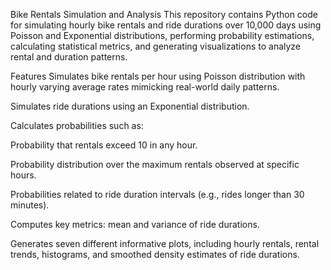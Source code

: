 Bike Rentals Simulation and Analysis
This repository contains Python code for simulating hourly bike rentals and ride durations over 10,000 days using Poisson and Exponential distributions, performing probability estimations, calculating statistical metrics, and generating visualizations to analyze rental and duration patterns.

Features
Simulates bike rentals per hour using Poisson distribution with hourly varying average rates mimicking real-world daily patterns.

Simulates ride durations using an Exponential distribution.

Calculates probabilities such as:

Probability that rentals exceed 10 in any hour.

Probability distribution over the maximum rentals observed at specific hours.

Probabilities related to ride duration intervals (e.g., rides longer than 30 minutes).

Computes key metrics: mean and variance of ride durations.

Generates seven different informative plots, including hourly rentals, rental trends, histograms, and smoothed density estimates of ride durations.
